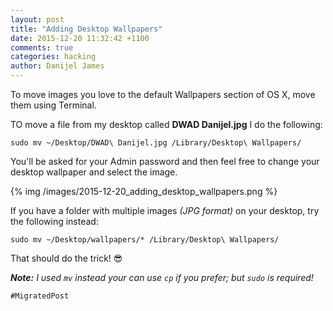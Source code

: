 ```yaml
---
layout: post
title: "Adding Desktop Wallpapers"
date: 2015-12-20 11:32:42 +1100
comments: true
categories: hacking
author: Danijel James
---
```

To move images you love to the default Wallpapers section of OS X, move them using Terminal.

TO move a file from my desktop called **DWAD Danijel.jpg** I do the following:

    sudo mv ~/Desktop/DWAD\ Danijel.jpg /Library/Desktop\ Wallpapers/

You'll be asked for your Admin password and then feel free to change your desktop wallpaper and select the image.

{% img /images/2015-12-20_adding_desktop_wallpapers.png %}

If you have a folder with multiple images _(JPG format)_ on your desktop, try the following instead:

    sudo mv ~/Desktop/wallpapers/* /Library/Desktop\ Wallpapers/

That should do the trick! 😎

_**Note:** I used `mv` instead your can use `cp` if you prefer; but `sudo` is required!_

`#MigratedPost`

